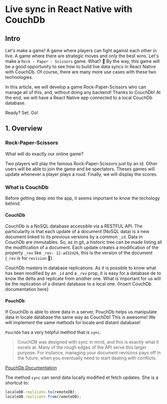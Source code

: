 # Live sync in React Native with CouchDb

## Intro

Let's make a game! A game where players can fight against each other in live. A game where there are strategic moves and only the best wins. Let's make a `Rock - Paper - Scissors` game. What? 🙂
By the way, this game will be a good opportunity to see how to build live data syncs in React Native with CouchDb. Of course, there are many more use cases with these two technologies.

In this article, we will develop a game Rock-Paper-Scissors who can manage all of this, and, without doing any backend! Thanks to CouchDb! At the end, we will have a React Native app connected to a local CouchDb database.

Ready? Set. Go!

## 1. Overview

### Rock-Paper-Scissors

What will do exactly our online game?

Two players will play the famous Rock-Paper-Scissors just by an id. Other users will be able to join the game and be spectators. Theses games will update whenever a player plays a roud. Finally, we will display the scores.

### What is CouchDb

Before getting deep into the app, it seems important to know the techology behind.

#### CouchDb

CouchDb is a NoSQL database accessible via a RESTFUL API. The particularity is that each update of a document (NoSQL data) is a new document linked to its previous versions by a common `_id`. Data in CouchDb are immutables. So, as in git, a historic tree can be made listing all the modification of a document. Each update creates a modification of the property `_rev` like `_rev: 12-ad32d26`, this is the version of the document (`_rev` is for `revision` 🤫).

CouchDb masters in database replications. As it is possible to know what has been modified by an `_id` and a `_rev` prop, it is easy for a database de to know the delta and replicate from another one. What is important for us will be the replication of a distant database to a local one.
{Insert CouchDb documentation here}

#### PouchDb

If CouchDb is able to store data in a server, PouchDb helps us manipulate data in locale database the same way as CouchDb! This is awesome! We will implement the same methods for locale and distant database!

`PouchDb` has a very helpful method that is `sync`.

> CouchDB was designed with sync in mind, and this is exactly what it excels at. Many of the rough edges of the API serve this larger purpose. For instance, managing your document revisions pays off in the future, when you eventually need to start dealing with conflicts.

[PouchDb Documentation](https://pouchdb.com/guides/replication.html)

The method `sync` can send data locally modified et fetch updates. She is a shortcut to:

```js
localeDB.replicate.to(remoteDB);
localeDB.replicate.from(remoteDB);
```
